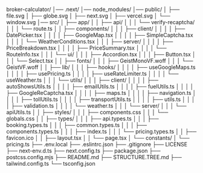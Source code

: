 broker-calculator/
│── .next/
│── node_modules/
│── public/
│   ├── file.svg
│   ├── globe.svg
│   ├── next.svg
│   ├── vercel.svg
│   └── window.svg
│── src/
│   ├── app/
│   │   ├── api/
│   │   │   └── verify-recaptcha/
│   │   │       └── route.ts
│   │   ├── components/
│   │   │   ├── client/
│   │   │   │   ├── DatePicker.tsx
│   │   │   │   ├── GoogleMap.tsx
│   │   │   │   ├── SimpleCaptcha.tsx
│   │   │   │   └── WeatherConditions.tsx
│   │   │   ├── server/
│   │   │   │   ├── PriceBreakdown.tsx
│   │   │   │   ├── PriceSummary.tsx
│   │   │   │   └── RouteInfo.tsx
│   │   │   └── ui/
│   │   │       ├── Accordion.tsx
│   │   │       ├── Button.tsx
│   │   │       └── Select.tsx
│   │   ├── fonts/
│   │   │   ├── GeistMonoVF.woff
│   │   │   └── GeistVF.woff
│   │   ├── lib/
│   │   │   ├── hooks/
│   │   │   │   ├── useGoogleMaps.ts
│   │   │   │   ├── usePricing.ts
│   │   │   │   ├── useRateLimiter.ts
│   │   │   │   └── useWeather.ts
│   │   │   └── utils/
│   │   │       ├── client/
│   │   │       │   ├── autoShowsUtils.ts
│   │   │       │   ├── emailUtils.ts
│   │   │       │   ├── fuelUtils.ts
│   │   │       │   ├── GoogleReCaptcha.tsx
│   │   │       │   ├── maps.ts
│   │   │       │   ├── navigation.ts
│   │   │       │   ├── tollUtils.ts
│   │   │       │   ├── transportUtils.ts
│   │   │       │   ├── utils.ts
│   │   │       │   ├── validation.ts
│   │   │       │   └── weather.ts
│   │   │       └── server/
│   │   │           └── apiUtils.ts
│   │   ├── styles/
│   │   │   ├── components.css
│   │   │   └── globals.css
│   │   ├── types/
│   │   │   ├── api.types.ts
│   │   │   ├── booking.types.ts
│   │   │   ├── common.types.ts
│   │   │   ├── components.types.ts
│   │   │   ├── index.ts
│   │   │   └── pricing.types.ts
│   │   ├── favicon.ico
│   │   ├── layout.tsx
│   │   └── page.tsx
│   └── constants/
│       └── pricing.ts
├── .env.local
├── .eslintrc.json
├── .gitignore
├── LICENSE
├── next-env.d.ts
├── next.config.ts
├── package.json
├── postcss.config.mjs
├── README.md
├── STRUCTURE.TREE.md
├── tailwind.config.ts
└── tsconfig.json